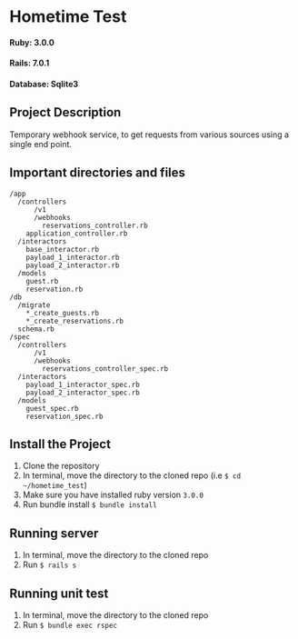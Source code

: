 # Hometime Test

#### Ruby: 3.0.0
#### Rails: 7.0.1
#### Database: Sqlite3

## Project Description
Temporary webhook service, to get requests from various sources using a single end point.

## Important directories and files
```
/app
  /controllers
	  /v1
      /webhooks
        reservations_controller.rb
    application_controller.rb
  /interactors
    base_interactor.rb
    payload_1_interactor.rb
    payload_2_interactor.rb
  /models
    guest.rb
    reservation.rb
/db
  /migrate
    *_create_guests.rb
    *_create_reservations.rb
  schema.rb
/spec
  /controllers
	  /v1
      /webhooks
        reservations_controller_spec.rb
  /interactors
    payload_1_interactor_spec.rb
    payload_2_interactor_spec.rb
  /models
    guest_spec.rb
    reservation_spec.rb
```

## Install the Project
1. Clone the repository
2. In terminal, move the directory to the cloned repo (i.e `$ cd ~/hometime_test`)
3. Make sure you have installed ruby version `3.0.0`
4. Run bundle install `$ bundle install`

## Running server
1. In terminal, move the directory to the cloned repo
2. Run `$ rails s`

## Running unit test
1. In terminal, move the directory to the cloned repo
2. Run `$ bundle exec rspec`
